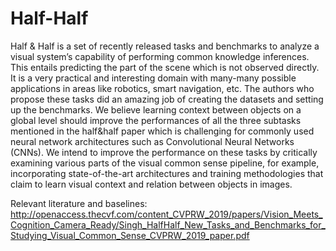 # Half-Half

Half & Half is a set of recently released tasks and benchmarks to analyze a visual system’s capability of performing common knowledge inferences. This entails predicting the part of the scene which is not observed directly. It is a very practical and interesting domain with many-many possible applications in areas like robotics, smart navigation, etc. The authors who propose these tasks did an amazing job of creating the datasets and setting up the benchmarks. We believe learning context between objects on a global level should improve the performances of all the three subtasks mentioned in the half&half paper which is challenging for commonly used neural network architectures such as Convolutional Neural Networks (CNNs). We intend to improve the performance on these tasks by critically examining various parts of the visual common sense pipeline, for example, incorporating state-of-the-art architectures and training methodologies that claim to learn visual context and relation between objects in images.

Relevant literature and baselines: http://openaccess.thecvf.com/content_CVPRW_2019/papers/Vision_Meets_Cognition_Camera_Ready/Singh_HalfHalf_New_Tasks_and_Benchmarks_for_Studying_Visual_Common_Sense_CVPRW_2019_paper.pdf
